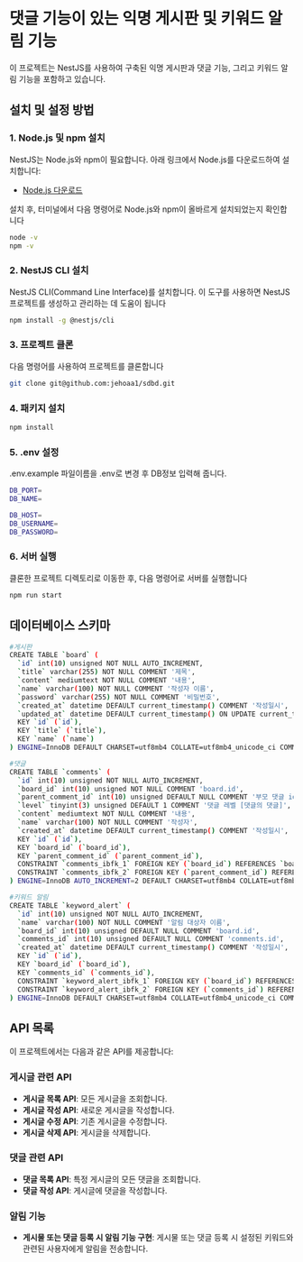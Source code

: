 # 댓글 기능이 있는 익명 게시판 및 키워드 알림 기능

이 프로젝트는 NestJS를 사용하여 구축된 익명 게시판과 댓글 기능, 그리고 키워드 알림 기능을 포함하고 있습니다.

## 설치 및 설정 방법

### 1. Node.js 및 npm 설치

NestJS는 Node.js와 npm이 필요합니다. 아래 링크에서 Node.js를 다운로드하여 설치합니다:

- [Node.js 다운로드](https://nodejs.org/)

설치 후, 터미널에서 다음 명령어로 Node.js와 npm이 올바르게 설치되었는지 확인합니다

```bash
node -v
npm -v
```

### 2. NestJS CLI 설치

NestJS CLI(Command Line Interface)를 설치합니다. 이 도구를 사용하면 NestJS 프로젝트를 생성하고 관리하는 데 도움이 됩니다

```bash
npm install -g @nestjs/cli
```

### 3. 프로젝트 클론

다음 명령어를 사용하여 프로젝트를 클론합니다

```bash
git clone git@github.com:jehoaa1/sdbd.git
```

### 4. 패키지 설치

```bash
npm install
```

### 5. .env 설정

.env.example 파일이름을 .env로 변경 후 DB정보 입력해 줍니다.

```bash
DB_PORT=
DB_NAME=

DB_HOST=
DB_USERNAME=
DB_PASSWORD=
```

### 6. 서버 실행

클론한 프로젝트 디렉토리로 이동한 후, 다음 명령어로 서버를 실행합니다

```bash
npm run start
```

## 데이터베이스 스키마

```bash
#게시판
CREATE TABLE `board` (
  `id` int(10) unsigned NOT NULL AUTO_INCREMENT,
  `title` varchar(255) NOT NULL COMMENT '제목',
  `content` mediumtext NOT NULL COMMENT '내용',
  `name` varchar(100) NOT NULL COMMENT '작성자 이름',
  `password` varchar(255) NOT NULL COMMENT '비밀번호',
  `created_at` datetime DEFAULT current_timestamp() COMMENT '작성일시',
  `updated_at` datetime DEFAULT current_timestamp() ON UPDATE current_timestamp() COMMENT '수정일시',
  KEY `id` (`id`),
  KEY `title` (`title`),
  KEY `name` (`name`)
) ENGINE=InnoDB DEFAULT CHARSET=utf8mb4 COLLATE=utf8mb4_unicode_ci COMMENT='게시판';
```

```bash
#댓글
CREATE TABLE `comments` (
  `id` int(10) unsigned NOT NULL AUTO_INCREMENT,
  `board_id` int(10) unsigned NOT NULL COMMENT 'board.id',
  `parent_comment_id` int(10) unsigned DEFAULT NULL COMMENT '부모 댓글 id',
  `level` tinyint(3) unsigned DEFAULT 1 COMMENT '댓글 레벨 [댓글의 댓글]',
  `content` mediumtext NOT NULL COMMENT '내용',
  `name` varchar(100) NOT NULL COMMENT '작성자',
  `created_at` datetime DEFAULT current_timestamp() COMMENT '작성일시',
  KEY `id` (`id`),
  KEY `board_id` (`board_id`),
  KEY `parent_comment_id` (`parent_comment_id`),
  CONSTRAINT `comments_ibfk_1` FOREIGN KEY (`board_id`) REFERENCES `board` (`id`) ON DELETE CASCADE,
  CONSTRAINT `comments_ibfk_2` FOREIGN KEY (`parent_comment_id`) REFERENCES `comments` (`id`) ON DELETE CASCADE
) ENGINE=InnoDB AUTO_INCREMENT=2 DEFAULT CHARSET=utf8mb4 COLLATE=utf8mb4_unicode_ci COMMENT='댓글';

```

```bash
#키워드 알림
CREATE TABLE `keyword_alert` (
  `id` int(10) unsigned NOT NULL AUTO_INCREMENT,
  `name` varchar(100) NOT NULL COMMENT '알림 대상자 이름',
  `board_id` int(10) unsigned DEFAULT NULL COMMENT 'board.id',
  `comments_id` int(10) unsigned DEFAULT NULL COMMENT 'comments.id',
  `created_at` datetime DEFAULT current_timestamp() COMMENT '작성일시',
  KEY `id` (`id`),
  KEY `board_id` (`board_id`),
  KEY `comments_id` (`comments_id`),
  CONSTRAINT `keyword_alert_ibfk_1` FOREIGN KEY (`board_id`) REFERENCES `board` (`id`) ON DELETE CASCADE,
  CONSTRAINT `keyword_alert_ibfk_2` FOREIGN KEY (`comments_id`) REFERENCES `comments` (`id`) ON DELETE CASCADE
) ENGINE=InnoDB DEFAULT CHARSET=utf8mb4 COLLATE=utf8mb4_unicode_ci COMMENT='키워드 알림';
```

## API 목록

이 프로젝트에서는 다음과 같은 API를 제공합니다:

### 게시글 관련 API

- **게시글 목록 API**: 모든 게시글을 조회합니다.
- **게시글 작성 API**: 새로운 게시글을 작성합니다.
- **게시글 수정 API**: 기존 게시글을 수정합니다.
- **게시글 삭제 API**: 게시글을 삭제합니다.

### 댓글 관련 API

- **댓글 목록 API**: 특정 게시글의 모든 댓글을 조회합니다.
- **댓글 작성 API**: 게시글에 댓글을 작성합니다.

### 알림 기능

- **게시물 또는 댓글 등록 시 알림 기능 구현**: 게시물 또는 댓글 등록 시 설정된 키워드와 관련된 사용자에게 알림을 전송합니다.
